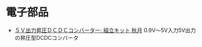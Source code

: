 # 電子部品

* [５Ｖ出力昇圧ＤＣＤＣコンバーター: 組立キット 秋月](https://akizukidenshi.com/catalog/g/gK-13065/) 0.9V〜5V入力5V出力の昇圧型DCDCコンバータ
